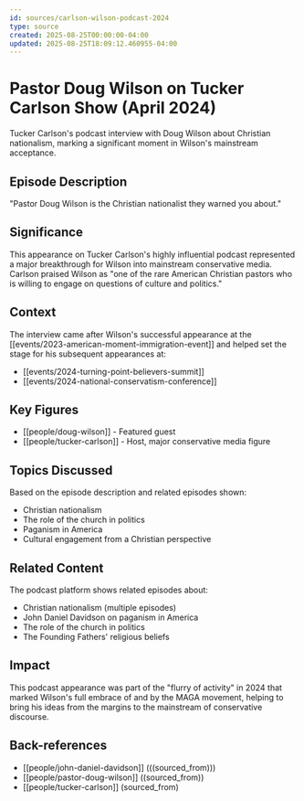 ```yaml
---
id: sources/carlson-wilson-podcast-2024
type: source
created: 2025-08-25T00:00:00-04:00
updated: 2025-08-25T18:09:12.460955-04:00
---
```


# Pastor Doug Wilson on Tucker Carlson Show (April 2024)

Tucker Carlson's podcast interview with Doug Wilson about Christian nationalism, marking a significant moment in Wilson's mainstream acceptance.

## Episode Description

"Pastor Doug Wilson is the Christian nationalist they warned you about."

## Significance

This appearance on Tucker Carlson's highly influential podcast represented a major breakthrough for Wilson into mainstream conservative media. Carlson praised Wilson as "one of the rare American Christian pastors who is willing to engage on questions of culture and politics."

## Context

The interview came after Wilson's successful appearance at the [[events/2023-american-moment-immigration-event]] and helped set the stage for his subsequent appearances at:
- [[events/2024-turning-point-believers-summit]]
- [[events/2024-national-conservatism-conference]]

## Key Figures

- [[people/doug-wilson]] - Featured guest
- [[people/tucker-carlson]] - Host, major conservative media figure

## Topics Discussed

Based on the episode description and related episodes shown:
- Christian nationalism
- The role of the church in politics
- Paganism in America
- Cultural engagement from a Christian perspective

## Related Content

The podcast platform shows related episodes about:
- Christian nationalism (multiple episodes)
- John Daniel Davidson on paganism in America
- The role of the church in politics
- The Founding Fathers' religious beliefs

## Impact

This podcast appearance was part of the "flurry of activity" in 2024 that marked Wilson's full embrace of and by the MAGA movement, helping to bring his ideas from the margins to the mainstream of conservative discourse.

## Back-references
<!-- Auto-maintained by the system -->
- [[people/john-daniel-davidson]] (((sourced_from)))
- [[people/pastor-doug-wilson]] ((sourced_from))
- [[people/tucker-carlson]] (sourced_from)

